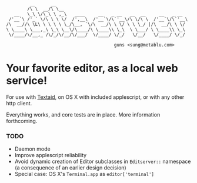 
             __      __
            /\ \  __/\ \__
       __   \_\ \/\_\ \ ,_\   ____     __   _ __   __  __     __   _ __
     /'__`\ /'_` \/\ \ \ \/  /',__\  /'__`\/\`'__\/\ \/\ \  /'__`\/\`'__\
    /\  __//\ \L\ \ \ \ \ \_/\__, `\/\  __/\ \ \/ \ \ \_/ |/\  __/\ \ \/
    \ \____\ \___,_\ \_\ \__\/\____/\ \____\\ \_\  \ \___/ \ \____\\ \_\
     \/____/\/__,_ /\/_/\/__/\/___/  \/____/ \/_/   \/__/   \/____/ \/_/

                                             guns <sung@metablu.com>


# Your favorite editor, as a local web service!

For use with [Textaid][1], on OS X with included applescript, or with any other
http client.

Everything works, and core tests are in place. More information forthcoming.


### TODO

 * Daemon mode
 * Improve applescript reliability
 * Avoid dynamic creation of Editor subclasses in `Editserver::` namespace
   (a consequence of an earlier design decision)
 * Special case: OS X's `Terminal.app` as `editor['terminal']`


[1]: https://chrome.google.com/webstore/detail/ppoadiihggafnhokfkpphojggcdigllp
